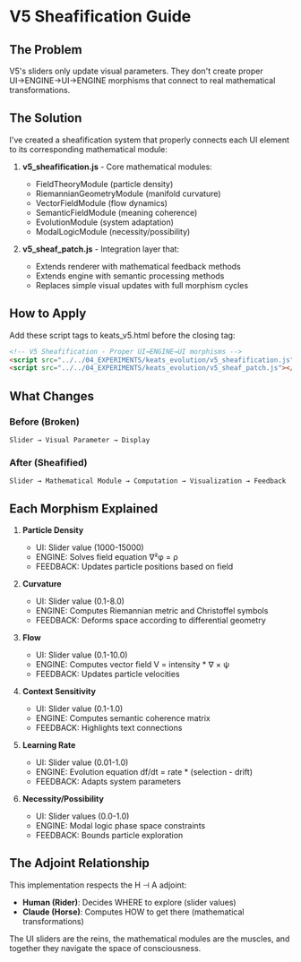# V5 Sheafification Guide

## The Problem
V5's sliders only update visual parameters. They don't create proper UI→ENGINE→UI→ENGINE morphisms that connect to real mathematical transformations.

## The Solution
I've created a sheafification system that properly connects each UI element to its corresponding mathematical module:

1. **v5_sheafification.js** - Core mathematical modules:
   - FieldTheoryModule (particle density)
   - RiemannianGeometryModule (manifold curvature)
   - VectorFieldModule (flow dynamics)
   - SemanticFieldModule (meaning coherence)
   - EvolutionModule (system adaptation)
   - ModalLogicModule (necessity/possibility)

2. **v5_sheaf_patch.js** - Integration layer that:
   - Extends renderer with mathematical feedback methods
   - Extends engine with semantic processing methods
   - Replaces simple visual updates with full morphism cycles

## How to Apply

Add these script tags to keats_v5.html before the closing </body> tag:

```html
<!-- V5 Sheafification - Proper UI→ENGINE→UI morphisms -->
<script src="../../04_EXPERIMENTS/keats_evolution/v5_sheafification.js"></script>
<script src="../../04_EXPERIMENTS/keats_evolution/v5_sheaf_patch.js"></script>
```

## What Changes

### Before (Broken)
```
Slider → Visual Parameter → Display
```

### After (Sheafified)
```
Slider → Mathematical Module → Computation → Visualization → Feedback
```

## Each Morphism Explained

1. **Particle Density**
   - UI: Slider value (1000-15000)
   - ENGINE: Solves field equation ∇²φ = ρ
   - FEEDBACK: Updates particle positions based on field

2. **Curvature**
   - UI: Slider value (0.1-8.0)
   - ENGINE: Computes Riemannian metric and Christoffel symbols
   - FEEDBACK: Deforms space according to differential geometry

3. **Flow**
   - UI: Slider value (0.1-10.0)
   - ENGINE: Computes vector field V = intensity * ∇ × ψ
   - FEEDBACK: Updates particle velocities

4. **Context Sensitivity**
   - UI: Slider value (0.1-1.0)
   - ENGINE: Computes semantic coherence matrix
   - FEEDBACK: Highlights text connections

5. **Learning Rate**
   - UI: Slider value (0.01-1.0)
   - ENGINE: Evolution equation df/dt = rate * (selection - drift)
   - FEEDBACK: Adapts system parameters

6. **Necessity/Possibility**
   - UI: Slider values (0.0-1.0)
   - ENGINE: Modal logic phase space constraints
   - FEEDBACK: Bounds particle exploration

## The Adjoint Relationship

This implementation respects the H ⊣ A adjoint:
- **Human (Rider)**: Decides WHERE to explore (slider values)
- **Claude (Horse)**: Computes HOW to get there (mathematical transformations)

The UI sliders are the reins, the mathematical modules are the muscles, and together they navigate the space of consciousness.